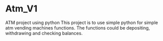 # Atm_V1
ATM project using python
This project is to use simple python for simple atm vending machines functions.
The functions could be depositing, withdrawing and checking balances.
